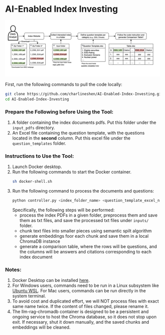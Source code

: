 # AI-Enabled Index Investing

![Pipeline Overview](demo.png)

First, run the following commands to pull the code locally:
```bash
git clone https://github.com/charlineshen/AI-Enabled-Index-Investing.git
cd AI-Enabled-Index-Investing
```

### Prepare the Following before Using the Tool:
1. A folder containing the index documents pdfs. Put this folder under the `input_pdfs` directory.
2. An Excel file containing the question template, with the questions located in the **second** column. Put this excel file under the `question_templates` folder.

### Instructions to Use the Tool:
1. Launch Docker desktop.
2. Run the following commands to  start the Docker container.
    ```bash
    sh docker-shell.sh
    ```
3. Run the following command to process the documents and questions:
    ```bash
    python controller.py <index_folder_name> <question_template_excel_name>
    ```
   Specifically, the following steps will be performed:
    * process the index PDFs in a given folder, preprocess them and save them as txt files, and save the processed txt files under `inputs/` folder.
    * chunk text files into smaller pieces using semantic spilt algorithm
    * generate embeddings foor each chunk and save them in a local ChromaDB instance
    * generate a comparison table, where the rows will be questions, and the columns will be answers and citations corresponding to each index document

### Notes:
1. Docker Desktop can be installed [here](https://www.docker.com/products/docker-desktop/).
2. For Windows users, commands need to be run in a Linux subsystem like [Ubuntu WSL](https://ubuntu.com/desktop/wsl). For Mac users, commands can be run directly in the system terminal.
3. To avoid cost and duplicated effort, we will NOT process files with exact same name twice. If the content of files changed, please rename it.
4. The llm-rag-chromadb container is designed to be a persistent and ongoing service to host the Chroma database, so it does not stop upon exit. If necessary, shut it down manually, and the saved chunks and embeddings will be cleaned.
